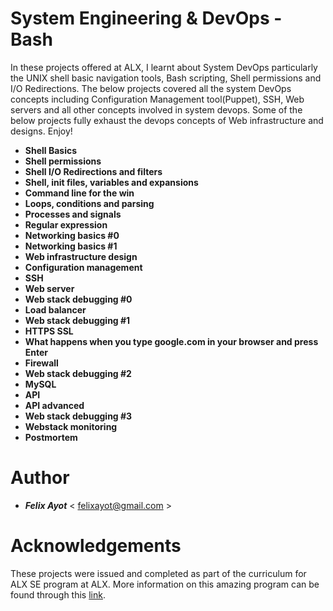 # System Engineering & DevOps - Bash

In these projects offered at ALX, I learnt about System DevOps particularly the UNIX shell basic navigation tools, Bash scripting, Shell permissions and I/O Redirections. The below projects covered all the system DevOps concepts including Configuration Management tool(Puppet), SSH, Web servers and all other concepts involved in system devops.
Some of the below projects fully exhaust the devops concepts of Web infrastructure and designs. Enjoy!

- **Shell Basics**
- **Shell permissions**
- **Shell I/O Redirections and filters**
- **Shell, init files, variables and expansions**
- **Command line for the win**
- **Loops, conditions and parsing**
- **Processes and signals**
- **Regular expression**
- **Networking basics #0**
- **Networking basics #1**
- **Web infrastructure design**
- **Configuration management**
- **SSH**
- **Web server**
- **Web stack debugging #0**
- **Load balancer**
- **Web stack debugging #1**
- **HTTPS SSL**
- **What happens when you type google.com in your browser and press Enter**
- **Firewall**
- **Web stack debugging #2**
- **MySQL**
- **API**
- **API advanced**
- **Web stack debugging #3**
- **Webstack monitoring**
- **Postmortem**

# Author

- ***Felix Ayot*** < felixayot@gmail.com >

# Acknowledgements

These projects were issued and completed as part of the curriculum for ALX SE program at ALX. More information on this amazing program can be found through this [link](https://www.alxafrica.com/).
